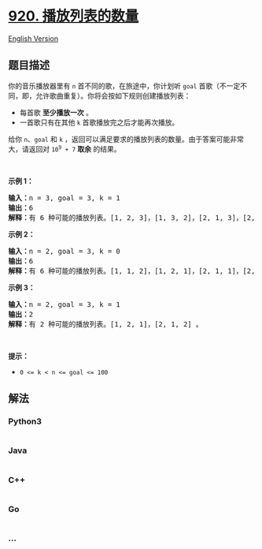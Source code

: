# [920. 播放列表的数量](https://leetcode.cn/problems/number-of-music-playlists)

[English Version](/solution/0900-0999/0920.Number%20of%20Music%20Playlists/README_EN.md)

## 题目描述

<!-- 这里写题目描述 -->

<p>你的音乐播放器里有 <code>n</code> 首不同的歌，在旅途中，你计划听 <code>goal</code> 首歌（不一定不同，即，允许歌曲重复）。你将会按如下规则创建播放列表：</p>

<ul>
	<li>每首歌 <strong>至少播放一次</strong> 。</li>
	<li>一首歌只有在其他 <code>k</code> 首歌播放完之后才能再次播放。</li>
</ul>

<p>给你 <code>n</code>、<code>goal</code> 和 <code>k</code> ，返回可以满足要求的播放列表的数量。由于答案可能非常大，请返回对 <code>10<sup>9</sup> + 7</code> <strong>取余</strong> 的结果。</p>
&nbsp;

<p><strong>示例 1：</strong></p>

<pre>
<strong>输入：</strong>n = 3, goal = 3, k = 1
<strong>输出：</strong>6
<strong>解释：</strong>有 6 种可能的播放列表。[1, 2, 3]，[1, 3, 2]，[2, 1, 3]，[2, 3, 1]，[3, 1, 2]，[3, 2, 1] 。
</pre>

<p><strong>示例 2：</strong></p>

<pre>
<strong>输入：</strong>n = 2, goal = 3, k = 0
<strong>输出：</strong>6
<strong>解释：</strong>有 6 种可能的播放列表。[1, 1, 2]，[1, 2, 1]，[2, 1, 1]，[2, 2, 1]，[2, 1, 2]，[1, 2, 2] 。
</pre>

<p><strong>示例 3：</strong></p>

<pre>
<strong>输入：</strong>n = 2, goal = 3, k = 1
<strong>输出：</strong>2
<strong>解释：</strong>有 2 种可能的播放列表。[1, 2, 1]，[2, 1, 2] 。
</pre>

<p>&nbsp;</p>

<p><strong>提示：</strong></p>

<ul>
	<li><code>0 &lt;= k &lt; n &lt;= goal &lt;= 100</code></li>
</ul>


## 解法

<!-- 这里可写通用的实现逻辑 -->

<!-- tabs:start -->

### **Python3**

<!-- 这里可写当前语言的特殊实现逻辑 -->

```python

```

### **Java**

<!-- 这里可写当前语言的特殊实现逻辑 -->

```java

```

### **C++**

```cpp

```

### **Go**

```go

```

### **...**

```

```

<!-- tabs:end -->
